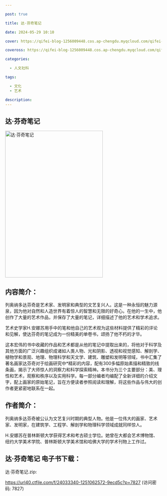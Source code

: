 ```yaml
---

post: true

title: 达·芬奇笔记

date: 2024-05-29 10:10

cover: https://qifei-blog-1256009448.cos.ap-chengdu.myqcloud.com/qifei-blog/65ba1bef871b83018a6db196.jpg

coveross: https://qifei-blog-1256009448.cos.ap-chengdu.myqcloud.com/qifei-blog/65ba1bef871b83018a6db196.jpg

categories:

  - 人文社科

tags:

  - 文化
  - 艺术

description:
---
```




## 达·芬奇笔记
<img alt="达·芬奇笔记 " class="aligncenter loaded" data-was-processed="true" decoding="async" fetchpriority="high" height="471" src="https://qifei-blog-1256009448.cos.ap-chengdu.myqcloud.com/qifei-blog/65ba1bef871b83018a6db196.jpg " style="cursor: zoom-in;" width="314"/>

## 内容简介：

列奥纳多达芬奇是艺术家、发明家和典型的文艺复兴人。这是一种永恒的魅力源泉，因为他对自然和人造世界有着惊人的智慧和无限的好奇心。在他的一生中，他创作了大量的艺术作品，并保存了大量的笔记，详细描述了他的艺术和学术追求。

艺术史学家H.安娜苏用手中的笔和他自己的艺术观为这些材料提供了精彩的评论和见解，使达芬奇的笔记成为一份精美的单卷书，颂扬了他不朽的才华。

这本宏伟的书中收藏的作品和艺术都是从他的笔记中提取出来的，将他对于科学及其他方面的广泛兴趣组织成诸如人类人物、光和阴影、透视和视觉感知、解剖学、植物学和景观、地理、物理科学和天文学、建筑、雕塑和发明等领域，书中汇集了著名画家达芬奇对于绘画研究中*精彩的内容，配有300多幅原始素描和精致的线条画，揭示了大师惊人的洞察力和科学探索精神。本书分为三个主要部分：美、理性和艺术，观察和秩序以及实用科学。每一部分编者均编配了全新详细的介绍文字，配上画家的原始笔记，旨在方便读者参照阅读和理解，将这些作品与伟大的创作者更紧密地联系在一起。

## 作者简介：

列奥纳多达芬奇被公认为文艺复兴时期的典型人物。他是一位伟大的画家、艺术家、发明家，在建筑学、工程学、解剖学和物理科学领域成就同样惊人。

H.安娜苏在普林斯顿大学获得艺术和考古硕士学位。她曾在大都会艺术博物馆、纽约大学美术学院、普林斯顿大学美术馆和哈佛大学的学术刊物上工作过。

## 达·芬奇笔记 电子书下载：



达·芬奇笔记.zip: 

https://url40.ctfile.com/f/24033340-1251062572-9ecd5c?p=7827 (访问密码: 7827)
